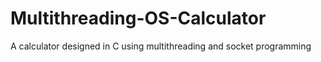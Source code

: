 # Multithreading-OS-Calculator
A calculator designed in C using multithreading and socket programming 
